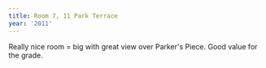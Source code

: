 ```yaml
---
title: Room 7, 11 Park Terrace
year: '2011'
---
```


Really nice room = big with great view over Parker's Piece. Good value for the grade.